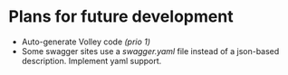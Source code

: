 # Plans for future development

  * Auto-generate Volley code *(prio 1)*
  * Some swagger sites use a *swagger.yaml* file instead of a json-based description. Implement yaml support.
